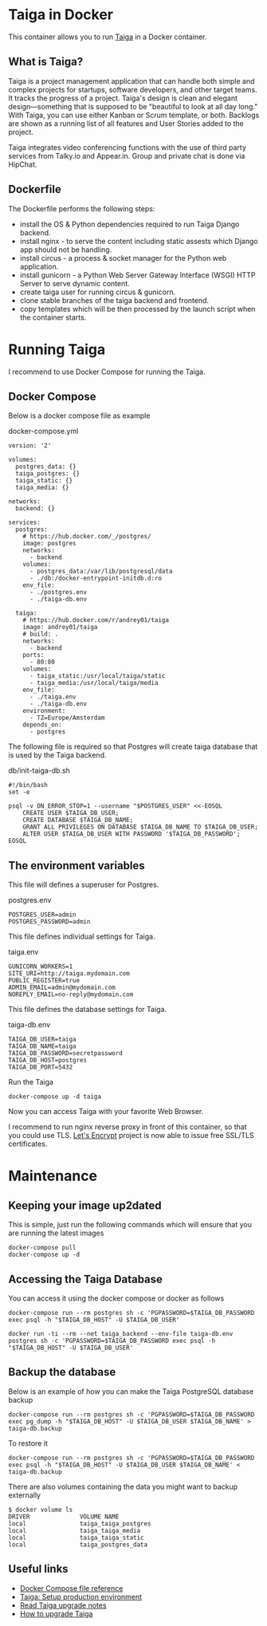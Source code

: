 Taiga in Docker
===============

This container allows you to run [Taiga](https://taiga.io/) in a Docker
container.

What is Taiga?
--------------

Taiga is a project management application that can handle both simple and
complex projects for startups, software developers, and other target teams.
It tracks the progress of a project. Taiga's design is clean and elegant
design—something that is supposed to be "beautiful to look at all day long."
With Taiga, you can use either Kanban or Scrum template, or both. Backlogs are
shown as a running list of all features and User Stories added to the project.

Taiga integrates video conferencing functions with the use of third party
services from Talky.io and Appear.in. Group and private chat is done via HipChat.

Dockerfile
----------

The Dockerfile performs the following steps:
* install the OS & Python dependencies required to run Taiga Django backend.
* install nginx - to serve the content including static assests which Django
 app should not be handling.
* install circus - a process & socket manager for the Python web application.
* install gunicorn - a Python Web Server Gateway Interface (WSGI) HTTP Server
 to serve dynamic content.
* create taiga user for running circus & gunicorn.
* clone stable branches of the taiga backend and frontend.
* copy templates which will be then processed by the launch script when the
 container starts.


Running Taiga
=============

I recommend to use Docker Compose for running the Taiga.

Docker Compose
--------------

Below is a docker compose file as example

docker-compose.yml
```
version: '2'

volumes:
  postgres_data: {}
  taiga_postgres: {}
  taiga_static: {}
  taiga_media: {}

networks:
  backend: {}

services:
  postgres:
    # https://hub.docker.com/_/postgres/
    image: postgres
    networks:
      - backend
    volumes:
      - postgres_data:/var/lib/postgresql/data
      - ./db:/docker-entrypoint-initdb.d:ro
    env_file:
      - ./postgres.env
      - ./taiga-db.env

  taiga:
    # https://hub.docker.com/r/andrey01/taiga
    image: andrey01/taiga
    # build: .
    networks:
      - backend
    ports:
      - 80:80
    volumes:
      - taiga_static:/usr/local/taiga/static
      - taiga_media:/usr/local/taiga/media
    env_file:
      - ./taiga.env
      - ./taiga-db.env
    environment:
      - TZ=Europe/Amsterdam
    depends_on:
      - postgres
```

The following file is required so that Postgres will create taiga database that
is used by the Taiga backend.

db/init-taiga-db.sh
```
#!/bin/bash
set -e

psql -v ON_ERROR_STOP=1 --username "$POSTGRES_USER" <<-EOSQL
    CREATE USER $TAIGA_DB_USER;
    CREATE DATABASE $TAIGA_DB_NAME;
    GRANT ALL PRIVILEGES ON DATABASE $TAIGA_DB_NAME TO $TAIGA_DB_USER;
    ALTER USER $TAIGA_DB_USER WITH PASSWORD '$TAIGA_DB_PASSWORD';
EOSQL
```

The environment variables
-------------------------

This file will defines a superuser for Postgres.

postgres.env
```
POSTGRES_USER=admin
POSTGRES_PASSWORD=admin
```

This file defines individual settings for Taiga.

taiga.env
```
GUNICORN_WORKERS=1
SITE_URI=http://taiga.mydomain.com
PUBLIC_REGISTER=true
ADMIN_EMAIL=admin@mydomain.com
NOREPLY_EMAIL=no-reply@mydomain.com
```

This file defines the database settings for Taiga.

taiga-db.env
```
TAIGA_DB_USER=taiga
TAIGA_DB_NAME=taiga
TAIGA_DB_PASSWORD=secretpassword
TAIGA_DB_HOST=postgres
TAIGA_DB_PORT=5432
```

Run the Taiga
```
docker-compose up -d taiga
```

Now you can access Taiga with your favorite Web Browser.

I recommend to run nginx reverse proxy in front of this container, so that
you could use TLS.
[Let's Encrypt](https://letsencrypt.org) project is now able to issue free
SSL/TLS certificates.


Maintenance
===========

Keeping your image up2dated
---------------------------

This is simple, just run the following commands which will ensure that you
are running the latest images
```
docker-compose pull
docker-compose up -d
```

Accessing the Taiga Database
----------------------------

You can access it using the docker compose or docker as follows

```
docker-compose run --rm postgres sh -c 'PGPASSWORD=$TAIGA_DB_PASSWORD exec psql -h "$TAIGA_DB_HOST" -U $TAIGA_DB_USER'
```

```
docker run -ti --rm --net taiga_backend --env-file taiga-db.env postgres sh -c 'PGPASSWORD=$TAIGA_DB_PASSWORD exec psql -h "$TAIGA_DB_HOST" -U $TAIGA_DB_USER'
```

Backup the database
-------------------

Below is an example of how you can make the Taiga PostgreSQL database backup
```
docker-compose run --rm postgres sh -c 'PGPASSWORD=$TAIGA_DB_PASSWORD exec pg_dump -h "$TAIGA_DB_HOST" -U $TAIGA_DB_USER $TAIGA_DB_NAME' > taiga-db.backup
```

To restore it
```
docker-compose run --rm postgres sh -c 'PGPASSWORD=$TAIGA_DB_PASSWORD exec psql -h "$TAIGA_DB_HOST" -U $TAIGA_DB_USER $TAIGA_DB_NAME' < taiga-db.backup
```

There are also volumes containing the data you might want to backup externally
```
$ docker volume ls
DRIVER              VOLUME NAME
local               taiga_taiga_postgres
local               taiga_taiga_media
local               taiga_taiga_static
local               taiga_postgres_data
```


Useful links
------------

* [Docker Compose file reference](https://docs.docker.com/compose/compose-file/)
* [Taiga: Setup production environment](https://taigaio.github.io/taiga-doc/dist/setup-production.html)
* [Read Taiga upgrade notes](https://taigaio.github.io/taiga-doc/dist/upgrades.html)
* [How to upgrade Taiga](https://taigaio.github.io/taiga-doc/dist/upgrades.html)
